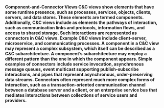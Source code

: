 #### Component-and-Connector Views C&C views show elements that have some runtime presence, such as processes, services, objects, clients, servers, and data stores. These elements are termed components. Additionally, C&C views include as elements the pathways of interaction, such as communication links and protocols, information flows, and access to shared storage. Such interactions are represented as connectors in C&C views. Example C&C views include client-server, microservice, and communicating processes. A component in a C&C view may represent a complex subsystem, which itself can be described as a C&C subarchitecture. A component’s subarchitecture may employ a different pattern than the one in which the component appears. Simple examples of connectors include service invocation, asynchronous message queues, event multicast supporting publish-subscribe interactions, and pipes that represent asynchronous, order-preserving data streams. Connectors often represent much more complex forms of interaction, such as a transaction-oriented communication channel between a database server and a client, or an enterprise service bus that mediates interactions between collections of service users and providers.